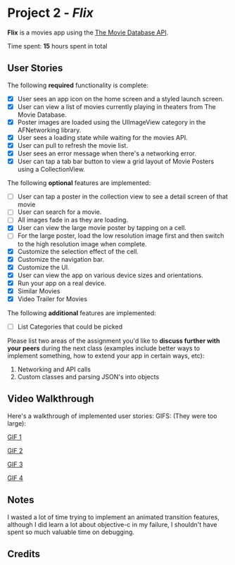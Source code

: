 # Project 2 - *Flix*

**Flix** is a movies app using the [The Movie Database API](http://docs.themoviedb.apiary.io/#).

Time spent: **15** hours spent in total

## User Stories

The following **required** functionality is complete:

- [x] User sees an app icon on the home screen and a styled launch screen.
- [x] User can view a list of movies currently playing in theaters from The Movie Database.
- [x] Poster images are loaded using the UIImageView category in the AFNetworking library.
- [x] User sees a loading state while waiting for the movies API.
- [x] User can pull to refresh the movie list.
- [x] User sees an error message when there's a networking error.
- [x] User can tap a tab bar button to view a grid layout of Movie Posters using a CollectionView.

The following **optional** features are implemented:

- [ ] User can tap a poster in the collection view to see a detail screen of that movie
- [ ] User can search for a movie.
- [ ] All images fade in as they are loading.
- [x] User can view the large movie poster by tapping on a cell.
- [ ] For the large poster, load the low resolution image first and then switch to the high resolution image when complete.
- [x] Customize the selection effect of the cell.
- [x] Customize the navigation bar.
- [x] Customize the UI.
- [x] User can view the app on various device sizes and orientations.
- [x] Run your app on a real device.
- [x] Similar Movies
- [x] Video Trailer for Movies

The following **additional** features are implemented:

- [ ] List Categories that could be picked

Please list two areas of the assignment you'd like to **discuss further with your peers** during the next class (examples include better ways to implement something, how to extend your app in certain ways, etc):

1. Networking and API calls
2. Custom classes and parsing JSON's into objects

## Video Walkthrough

Here's a walkthrough of implemented user stories:
GIFS: (They were too large):

[GIF 1](https://ibb.co/Q8d9BCj)

[GIF 2](https://i.imgur.com/hc5IEo6.gif)

[GIF 3](https://ibb.co/VwGBtV6)

[GIF 4](https://ibb.co/BwHnffG)





## Notes

I wasted a lot of time trying to implement an animated transition features, although I did learn a lot about objective-c in my failure, I shouldn't have spent so much valuable time on debugging.

## Credits
